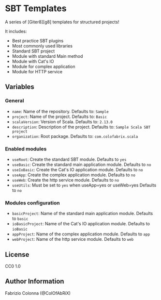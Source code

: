 # SBT Templates

A series of [Giter8][g8] templates for structured projects!

It includes:

* Best practice SBT plugins
* Most commonly used libraries
* Standard SBT project
* Module with standard Main method
* Module with Cat's IO
* Module for complex application
* Module for HTTP service

## Variables

### General

* `name`: Name of the repository. Defaults to: `Sample`
* `project`: Name of the project. Defaults to: `Basic`
* `scalaVersion`: Version of Scala. Defaults to: `2.13.0`
* `description`: Description of the project. Defaults to: `Sample Scala SBT project`
* `organization`: Root package. Defaults to: `com.colofabrix.scala`

### Enabled modules

* `useRoot`: Create the standard SBT module. Defaults to `yes`
* `useBasic`: Create the standard main application module. Defaults to `no`
* `useIoBasic`: Create the Cat's IO application module. Defaults to `no`
* `useApp`: Create the complex application module. Defaults to `no`
* `useWeb`: Create the http service module. Defaults to `no`
* `useUtils`: Must be set to `yes` when useApp=yes or useWeb=yes Defaults to `no`

### Modules configuration

* `basicProject`: Name of the standard main application module. Defaults to `basic`
* `ioBasicProject`: Name of the Cat's IO application module. Defaults to `ioBasic`
* `appProject`: Name of the complex application module. Defaults to `app`
* `webProject`: Name of the http service module. Defaults to `web`

## License

CC0 1.0

## Author Information

Fabrizio Colonna (@ColOfAbRiX)
